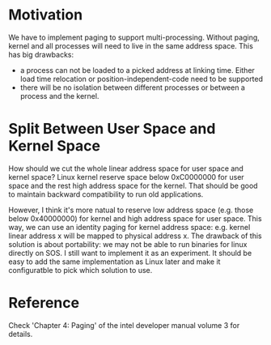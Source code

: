 # Motivation
We have to implement paging to support multi-processing. Without paging, kernel and all processes will need to live in the same address space. This has big drawbacks:

- a process can not be loaded to a picked address at linking time. Either load time relocation or position-independent-code need to be supported
- there will be no isolation between different processes or between a process and the kernel.

# Split Between User Space and Kernel Space
How should we cut the whole linear address space for user space and kernel space? Linux kernel reserve space below 0xC0000000 for user space and the rest high address space for the kernel. That should be good to maintain backward compatibility to run old applications.

However, I think it's more natual to reserve low address space (e.g. those below 0x40000000) for kernel and high address space for user space. This way, we can use an identity paging for kernel address space: e.g. kernel linear address x will be mapped to physical address x. The drawback of this solution is about portability: we may not be able to run binaries for linux directly on SOS. I still want to implement it as an experiment. It should be easy to add the same implementation as Linux later and make it configuratble to pick which solution to use.

# Reference
Check 'Chapter 4: Paging' of the intel developer manual volume 3 for details.

